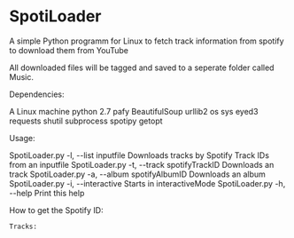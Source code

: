# SpotiLoader
A simple Python programm for Linux to fetch track information from spotify to download them from YouTube

All downloaded files will be tagged and saved to a seperate folder called Music.

Dependencies:

A Linux machine
python 2.7
pafy
BeautifulSoup
urllib2
os
sys
eyed3
requests
shutil
subprocess
spotipy
getopt

Usage:

SpotiLoader.py -l, --list inputfile          Downloads tracks by Spotify Track IDs from an inputfile
SpotiLoader.py -t, --track spotifyTrackID    Downloads an track
SpotiLoader.py -a, --album spotifyAlbumID    Downloads an album
SpotiLoader.py -i, --interactive             Starts in interactiveMode
SpotiLoader.py -h, --help                    Print this help

How to get the Spotify ID:

    Tracks:
    
